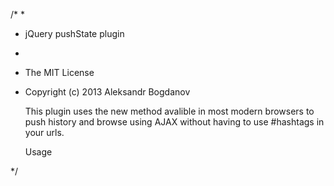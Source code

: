 /*
 * 
 * jQuery pushState plugin
 * 
 * The MIT License
 * Copyright (c) 2013 Aleksandr Bogdanov
    
    This plugin uses the new method avalible in most modern browsers to push history
    and browse using AJAX without having to use #hashtags in your urls.

    Usage
    
*/
